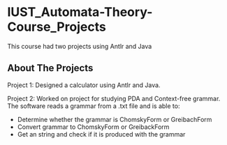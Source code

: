 # IUST_Automata-Theory-Course_Projects
This course had two projects using Antlr and Java
<!-- ABOUT THE PROJECTS -->
## About The Projects
Project 1: Designed a calculator using Antlr and Java.

Project 2: Worked on project for studying PDA and Context-free grammar. The software reads a grammar from a .txt file and is able to:
* Determine whether the grammar is ChomskyForm or GreibachForm
* Convert grammar to ChomskyForm or GreibackForm
* Get an string and check if it is produced with the grammar
